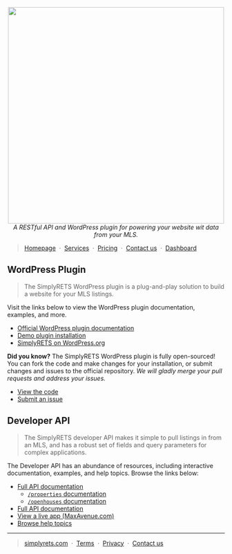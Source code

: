 <div align="center">
  <img src="https://s3-us-west-2.amazonaws.com/simplyrets/site/simplyrets-logo-horizontal.svg" width="500"/>
  <i>A RESTful API and WordPress plugin for powering your website wit data from your MLS.</i>
</div>

> [Homepage](http://simplyrets.com) &nbsp;&middot;&nbsp;
> [Services](http://simplyrets.com/services) &nbsp;&middot;&nbsp;
> [Pricing](http://simplyrets.com/#home-pricing) &nbsp;&middot;&nbsp;
> [Contact us](http://simplyrets.com/#home-contact) &nbsp;&middot;&nbsp;
> [Dashboard](http://simplyrets.com/account)

## WordPress Plugin
> The SimplyRETS WordPress plugin is a plug-and-play solution to build
> a website for your MLS listings.

Visit the links below to view the WordPress plugin documentation,
examples, and more.

- [Official WordPress plugin documentation](http://wordpress-demo.simplyrets.com/documentation)
- [Demo plugin installation](http://wordpress-demo.simplyrets.com/docementation)
- [SimplyRETS on WordPress.org](https://wordpress.org/plugins/simply-rets)

**Did you know?**
The SimplyRETS WordPress plugin is fully open-sourced! You can fork
the code and make changes for your installation, or submit changes and
issues to the official repository. _We will gladly merge your pull
requests and address your issues._

- [View the code](https://github.com/SimplyRETS/simplyretswp)
- [Submit an issue](https://github.com/SimplyRETS/simplyretswp/issues/new)

## Developer API
> The SimplyRETS developer API makes it simple to pull listings in
> from an MLS, and has a robust set of fields and query parameters for
> complex applications.

The Developer API has an abundance of resources, including interactive
documentation, examples, and help topics. Browse the links below:

- [Full API documentation](https://docs.simplyrets.com/api/index.html)
  - [`/properties` documentation](https://docs.simplyrets.com/api/index.html#!/default/get_properties)
  - [`/openhouses` documentation](https://docs.simplyrets.com/api/index.html#!/default/get_openhouses)
- [Full API documentation](https://docs.simplyrets.com/api/index.html)
- [View a live app (MaxAvenue.com)](https://maxavenue.com)
- [Browse help topics](https://simplyrets.com/tags/RETS.html)

---

> [simplyrets.com](http://simplyrets.com) &nbsp;&middot;&nbsp;
> [Terms](https://simplyrets.com/termsofservice) &nbsp;&middot;&nbsp;
> [Privacy](https://simplyrets.com/privacypolicy) &nbsp;&middot;&nbsp;
> [Contact us](https://simplyrets.com/#home-contact)
